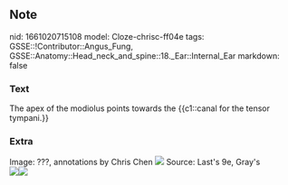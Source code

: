 ## Note
nid: 1661020715108
model: Cloze-chrisc-ff04e
tags: GSSE::!Contributor::Angus_Fung, GSSE::Anatomy::Head_neck_and_spine::18._Ear::Internal_Ear
markdown: false

### Text
The apex of the modiolus points towards the {{c1::canal for the tensor tympani.}}

### Extra
<div>
  Image: ???, annotations by Chris Chen <img src= 
  "paste-ff659c80bcf57a13dad70334f998d38b61301555.png"> Source:
  Last's 9e, Gray's
</div>
<div><img src=
"paste-1ffdf4d325b7b7685b31dd9518fef31f62508207.jpg"><img src= 
"paste-ccdc77fa108c4893b26daf2b565538a7e5c9bd48.jpg"></div>
